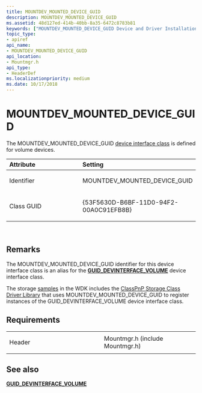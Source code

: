 ```yaml
---
title: MOUNTDEV_MOUNTED_DEVICE_GUID
description: MOUNTDEV_MOUNTED_DEVICE_GUID
ms.assetid: 48d127ed-414b-40bb-8a35-6472c8783b81
keywords: ["MOUNTDEV_MOUNTED_DEVICE_GUID Device and Driver Installation"]
topic_type:
- apiref
api_name:
- MOUNTDEV_MOUNTED_DEVICE_GUID
api_location:
- Mountmgr.h
api_type:
- HeaderDef
ms.localizationpriority: medium
ms.date: 10/17/2018
---
```


# MOUNTDEV_MOUNTED_DEVICE_GUID


The MOUNTDEV_MOUNTED_DEVICE_GUID [device interface class](https://msdn.microsoft.com/library/windows/hardware/ff541339) is defined for volume devices.

<table>
<colgroup>
<col width="50%" />
<col width="50%" />
</colgroup>
<thead>
<tr class="header">
<th align="left">Attribute</th>
<th align="left">Setting</th>
</tr>
</thead>
<tbody>
<tr class="odd">
<td align="left"><p>Identifier</p></td>
<td align="left"><p>MOUNTDEV_MOUNTED_DEVICE_GUID</p></td>
</tr>
<tr class="even">
<td align="left"><p>Class GUID</p></td>
<td align="left"><p>{53F5630D-B6BF-11D0-94F2-00A0C91EFB8B}</p></td>
</tr>
</tbody>
</table>

 

Remarks
-------

The MOUNTDEV_MOUNTED_DEVICE_GUID identifier for this device interface class is an alias for the [**GUID_DEVINTERFACE_VOLUME**](guid-devinterface-volume.md) device interface class.

The storage [samples](http://go.microsoft.com/fwlink/p/?LinkId=618052) in the WDK includes the [ClassPnP Storage Class Driver Library](http://go.microsoft.com/fwlink/p/?linkid=256095) that uses MOUNTDEV_MOUNTED_DEVICE_GUID to register instances of the GUID_DEVINTERFACE_VOLUME device interface class.

Requirements
------------

<table>
<colgroup>
<col width="50%" />
<col width="50%" />
</colgroup>
<tbody>
<tr class="odd">
<td align="left"><p>Header</p></td>
<td align="left">Mountmgr.h (include Mountmgr.h)</td>
</tr>
</tbody>
</table>

## See also


[**GUID_DEVINTERFACE_VOLUME**](guid-devinterface-volume.md)

 

 






